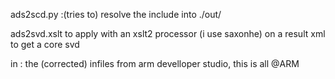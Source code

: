 ads2scd.py :(tries to) resolve the include into ./out/

ads2svd.xslt to apply with an xslt2 processor (i use saxonhe) on a result xml to get a core svd

in : the (corrected) infiles from arm develloper studio, this is all @ARM